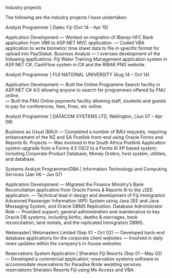 Industry projects

The following are the industry projects I have undertaken.

Analyst Programmer | Datec Fiji (Oct 14 - Apr 15)

Application Development
―	Worked on migration of IBanqs HFC Bank application from VB6 to ASP.NET MVC application. 
―	Coded VBA application to write biometric time sheet data to file in specific format for upload into PayGlobal.
Business Analyst
―	I oversaw development of the following applications: Fiji Water Training Management application system in ASP.NET C#, CashFlow system in C# and the RIBAK PNG website.


Analyst Programmer | FIJI NATIONAL UNIVERSITY (Aug 14 – Oct 14)

Application Development
―	Built the Online Programme Search facility in ASP.NET C# 4.0 allowing anyone to search for programmes offered by FNU online.  
―	Built the FNU Online payments facility allowing staff, students and guests to pay for conferences, fees, fines, etc online. 

Analyst Programmer | DATACOM SYSTEMS LTD, Wellington, (Jun 07 – Apr 08)

Business as Usual (BAU)
―	Completed a number of BAU requests, requiring enhancement of the NZ and SA Postlink front-end using Oracle Forms and Reports 6i. 
Projects
―	Was involved in the South Africa Postlink Application system upgrade from a Forms 4.5 OS/2 to a Forms 6i XP based system: including Corporate Product Database, Money Orders, host system, utilities, and database. 

Systems Analyst Programmer/DBA | Information Technology and Computing Services (Jan 06 – Jun 07)

Application Development 
―	Migrated the Finance Ministry’s Bank Reconciliation application from Oracle Forms & Reports 6i to the J2EE application. 
―	Technical lead in design and development of Fiji Immigration Advanced Passenger Information (API) System using Java 2EE and Java Messaging System, and Oracle DBMS Replication. 
Database Administrator Role 
―	Provided support; general administration and maintenance to key Oracle DB systems, including births, deaths & marriages, bank reconciliation, land rentals, and the replicated Immigration DBMS.

Webmaster| Webmasters Limited (Sep 01 – Oct 02)
―	Developed back-end database applications for the corporate client websites
―	Involved in daily news updates within the company’s in-house websites 

Reservations System Application | Sheraton Fiji Resorts (Sep 01 – May 02)
―	Developed a commercial application; reservation systems software to accommodate reservations for Paradise Bride wedding services reservations Sheraton Resorts Fiji using Ms Access and VBA.

